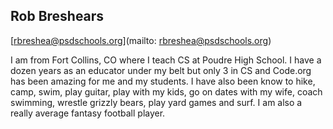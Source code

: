 ## Rob Breshears[rbreshea@psdschools.org](mailto: rbreshea@psdschools.org)I am from Fort Collins, CO where I teach CS at Poudre High School.  I have a dozen years as an educator under my belt but only 3 in CS and Code.org has been amazing for me and my students.  I have also been know to hike, camp, swim, play guitar, play with my kids, go on dates with my wife, coach swimming, wrestle grizzly bears, play yard games and surf.  I am also a really average fantasy football player.